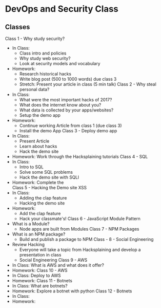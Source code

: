 # DevOps and Security Class



## Classes 

Class 1 - Why study security?
  - In Class: 
    - Class intro and policies
    - Why study web security?
    - Look at security models and vocabulary
  - Homework: 
    - Research historical hacks
    - Write blog post (500 to 1000 words) due class 3
    - Stretch: Present your article in class (5 min talk)
Class 2 - Why steal personal data? 
  - In Class: 
    - What were the most important hacks of 2017?
    - What does the internet know about you?
    - What data is collected by your apps/websites?
    - Setup the demo app
  - Homework: 
    - Continue working Article from class 1 (due class 3)
    - Install the demo App
Class 3 - Deploy demo app
  - In Class:  
    - Present Article
    - Learn about hacks
    - Hack the demo site
  - Homework: Work through the Hacksplaining tutorials
Class 4 - SQL
  - In Class: 
    - Intro to SQL
    - Solve some SQL problems
    - Hack the demo site with SQLI
  - Homework: Complete the  
Class 5 - Hacking the Demo site XSS
  - In Class: 
    - Adding the clap feature 
    - Hacking the demo site
  - Homework: 
    - Add the clap feature 
    - Hack your classmate's!
Class 6 - JavaScript Module Pattern
  - What is a Module?
    - Node apps are built from Modules
Class 7 - NPM Packages 
  - What is an NPM package? 
    - Build and publish a package to NPM
Class - 8 - Social Engineering
  - Review Hacking
    - Everyone will take a topic from Hacksplaining and develop a presentation in class 
    - Social Engineering
Class 9 - AWS 
  - In Class: What is AWS and what does it offer?  
  - Homework: 
Class 10 - AWS
  - In Class: Deploy to AWS
  - Homework: 
Class 11 - Botnets
  - In Class: What are botnets?
  - Homework: Explore a botnet with python
Class 12 - Botnets 
  - In Class: 
  - Homework: 